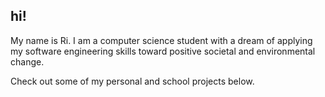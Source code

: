 ## hi!

My name is Ri. I am a computer science student with a dream of applying my software engineering skills toward positive societal and environmental change.

Check out some of my personal and school projects below.
